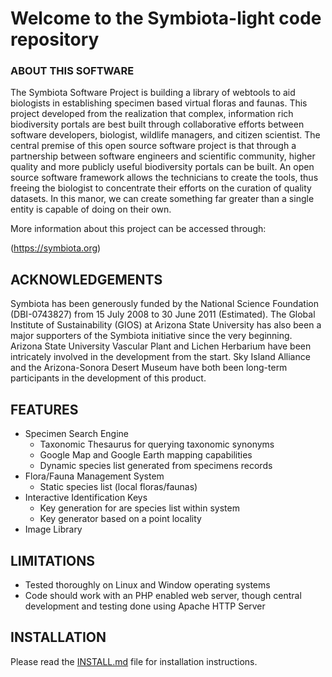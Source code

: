 # Welcome to the Symbiota-light code repository

### ABOUT THIS SOFTWARE

The Symbiota Software Project is building a library of webtools to aid biologists in establishing specimen based virtual floras and faunas. This project developed from the realization that complex, information rich biodiversity portals are best built through collaborative efforts between software developers, biologist, wildlife managers, and citizen scientist. The central premise of this open source software project is that through a partnership between software engineers and scientific community, higher quality and more publicly useful biodiversity portals can be built. An open source software framework allows the technicians to create the tools, thus freeing the biologist to concentrate their efforts on the curation of quality datasets. In this manor, we can create 
something far greater than a single entity is capable of doing on their own.

More information about this project can be accessed through:

(https://symbiota.org)


## ACKNOWLEDGEMENTS

Symbiota has been generously funded by the National Science 
Foundation (DBI-0743827) from 15 July 2008 to 30 June 2011 
(Estimated). The Global Institute of Sustainability 
(GIOS) at Arizona State University has also been a major 
supporters of the Symbiota initiative since the very beginning. 
Arizona State University Vascular Plant and Lichen Herbarium have 
been intricately involved in the development from the start. 
Sky Island Alliance and the Arizona-Sonora Desert Museum have both 
been long-term participants in the development of this product.

## FEATURES

* Specimen Search Engine
  * Taxonomic Thesaurus for querying taxonomic synonyms
  * Google Map and Google Earth mapping capabilities
  * Dynamic species list generated from specimens records
* Flora/Fauna Management System
  * Static species list (local floras/faunas) 
* Interactive Identification Keys
  * Key generation for are species list within system
  * Key generator based on a point locality
* Image Library 


## LIMITATIONS

* Tested thoroughly on Linux and Window operating systems
* Code should work with an PHP enabled web server, though central development and testing done using Apache HTTP Server


## INSTALLATION

Please read the [INSTALL.md](docs/INSTALL.md) file for installation instructions.


